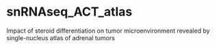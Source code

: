 # snRNAseq_ACT_atlas
Impact of steroid differentiation on tumor microenvironment revealed by single-nucleus atlas of adrenal tumors
